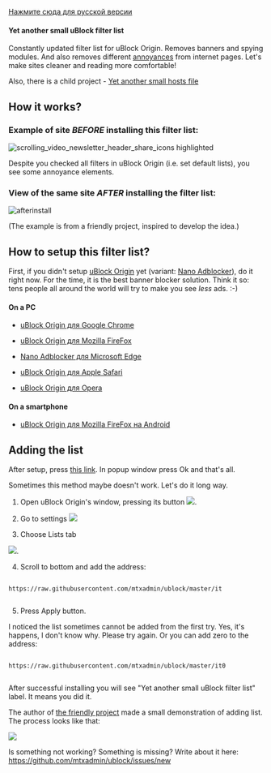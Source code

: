 [Нажмите сюда для русской версии](README.md)

#### Yet another small uBlock filter list

Constantly updated filter list for uBlock Origin. Removes banners and spying modules. And also removes different [annoyances](docs/policy_en.md) from internet pages. Let's make sites cleaner and reading more comfortable!

Also, there is a child project - [Yet another small hosts file](docs/hosts_file_en.md) 

## How it works?

### Example of site *BEFORE* installing this filter list:

![scrolling_video_newsletter_header_share_icons highlighted](https://user-images.githubusercontent.com/22258847/51348578-16f08980-1a71-11e9-80b8-0f2ad5379bcd.png)

Despite you checked all filters in uBlock Origin (i.e. set default lists), you see some annoyance elements. 

### View of the same site *AFTER* installing the filter list:

![afterinstall](https://user-images.githubusercontent.com/22258847/51348138-e8be7a00-1a6f-11e9-9b0c-5fac61a83f8f.png)

(The example is from a friendly project, inspired to develop the idea.)

## How to setup this filter list?

First, if you didn't setup [uBlock Origin](https://github.com/gorhill/uBlock) yet (variant: [Nano Adblocker](https://github.com/NanoAdblocker/NanoCore)), do it right now. For the time, it is the best banner blocker solution. Think it so: tens people all around the world will try to make you see *less* ads. :-)

#### On a PC

- [uBlock Origin для Google Chrome](https://chrome.google.com/webstore/detail/ublock-origin/cjpalhdlnbpafiamejdnhcphjbkeiagm)

- [uBlock Origin для Mozilla FireFox](https://addons.mozilla.org/en-US/firefox/addon/ublock-origin/)

- [Nano Adblocker для Microsoft Edge](https://www.microsoft.com/en-us/p/nano-adblocker/9nsxdx2tdb3v/)

- [uBlock Origin для Apple Safari](https://github.com/el1t/uBlock-Safari#installation)

- [uBlock Origin для Opera](https://addons.opera.com/extensions/details/ublock/)

#### On a smartphone

- [uBlock Origin для Mozilla FireFox на Android](https://addons.mozilla.org/EN-US/android/addon/ublock-origin/) 

## Adding the list

After setup, press [this link](https://subscribe.adblockplus.org/?location=https://raw.githubusercontent.com/mtxadmin/ublock/master/it). In popup window press Ok and that's all.

Sometimes this method maybe doesn't work. Let's do it long way.

1. Open uBlock Origin's window, pressing its button ![](https://user-images.githubusercontent.com/22258847/39936895-7ca7a8fc-553d-11e8-9496-45a96b623614.png).

2. Go to settings ![](https://user-images.githubusercontent.com/22258847/39938114-5dc5cf00-5541-11e8-996d-5d583611f76f.png)

3. Choose Lists tab

![](https://user-images.githubusercontent.com/22258847/39937403-1da7b8b8-553f-11e8-865a-73a3f2fa4bb8.PNG). 

4. Scroll to bottom and add the address:

> ```

``https://raw.githubusercontent.com/mtxadmin/ublock/master/it``

> ```

5. Press Apply button. 


I noticed the list sometimes cannot be added from the first try. Yes, it's happens, I don't know why. Please try again. Or you can add zero to the address:

> ```

``https://raw.githubusercontent.com/mtxadmin/ublock/master/it0``

> ```

After successful installing you will see "Yet another small uBlock filter list" label. It means you did it.

The author of [the friendly project](https://github.com/yourduskquibbles/webannoyances/) made a small demonstration of adding list. The process looks like that:

![](https://user-images.githubusercontent.com/22258847/39935902-25add6be-553a-11e8-82b0-badc73f44ed3.gif)


Is something not working? Something is missing? Write about it here:
https://github.com/mtxadmin/ublock/issues/new
